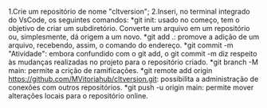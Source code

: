 1.Crie um repositório de nome "cltversion";
2.Inseri, no terminal integrado do VsCode, os seguintes comandos:
*git init: usado no começo, tem o objetivo de criar um subdiretório. Converte um arquivo em um repositório ou, simplesmente, dá origem a um novo.
*git add .: promove a adição de um arquivo, recebendo, assim, o comando do endereço.
*git commit -m "Atividade": embora confundido com o git add, o git commit -m diz respeito às mudanças realizadas no projeto para o repositório criado.
*git branch -M main: permite a crição de ramificações.
*git remote add origin https://github.com/MVitoriahub/cltversion.git: possibilita a administração de conexões com outros repositórios.
*git push -u origin main: permite mover alterações locais para o repositório online.
